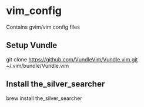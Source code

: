 # vim_config
Contains gvim/vim config files

## Setup Vundle
git clone https://github.com/VundleVim/Vundle.vim.git ~/.vim/bundle/Vundle.vim

## Install the_silver_searcher
brew install the_silver_searcher
